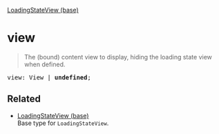[LoadingStateView (base)](LoadingStateView_base.md)

# view

> The (bound) content view to display, hiding the loading state view when defined.

<pre class="docgen_signature">view: View | <b>undefined</b>;</pre>

## Related

- [<!--{ref:type}-->LoadingStateView (base)](LoadingStateView_base.md) \
    Base type for `LoadingStateView`.
